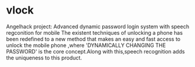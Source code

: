vlock
=====

Angelhack project: Advanced dynamic password login system with speech regconition for mobile
The existent techniques of unlocking a phone has been redefined to a new method that makes an easy and fast access to unlock the mobile phone ,where 'DYNAMICALLY CHANGING THE PASSWORD' is the core concept.Along with this,speech recognition adds the uniqueness to this product.
